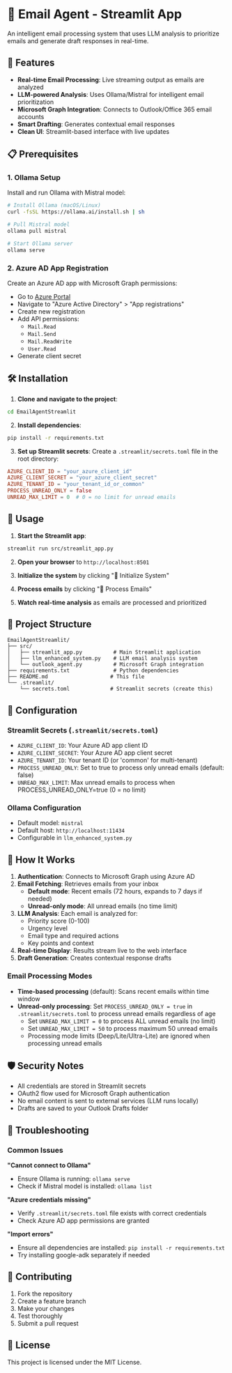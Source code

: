 # 📧 Email Agent - Streamlit App

An intelligent email processing system that uses LLM analysis to prioritize emails and generate draft responses in real-time.

## 🚀 Features

- **Real-time Email Processing**: Live streaming output as emails are analyzed
- **LLM-powered Analysis**: Uses Ollama/Mistral for intelligent email prioritization
- **Microsoft Graph Integration**: Connects to Outlook/Office 365 email accounts
- **Smart Drafting**: Generates contextual email responses
- **Clean UI**: Streamlit-based interface with live updates

## 📋 Prerequisites

### 1. Ollama Setup
Install and run Ollama with Mistral model:
```bash
# Install Ollama (macOS/Linux)
curl -fsSL https://ollama.ai/install.sh | sh

# Pull Mistral model
ollama pull mistral

# Start Ollama server
ollama serve
```

### 2. Azure AD App Registration
Create an Azure AD app with Microsoft Graph permissions:
- Go to [Azure Portal](https://portal.azure.com)
- Navigate to "Azure Active Directory" > "App registrations"
- Create new registration
- Add API permissions:
  - `Mail.Read`
  - `Mail.Send` 
  - `Mail.ReadWrite`
  - `User.Read`
- Generate client secret

## 🛠️ Installation

1. **Clone and navigate to the project**:
```bash
cd EmailAgentStreamlit
```

2. **Install dependencies**:
```bash
pip install -r requirements.txt
```

3. **Set up Streamlit secrets**:
Create a `.streamlit/secrets.toml` file in the root directory:
```toml
AZURE_CLIENT_ID = "your_azure_client_id"
AZURE_CLIENT_SECRET = "your_azure_client_secret"
AZURE_TENANT_ID = "your_tenant_id_or_common"
PROCESS_UNREAD_ONLY = false
UNREAD_MAX_LIMIT = 0  # 0 = no limit for unread emails
```

## 🚀 Usage

1. **Start the Streamlit app**:
```bash
streamlit run src/streamlit_app.py
```

2. **Open your browser** to `http://localhost:8501`

3. **Initialize the system** by clicking "🚀 Initialize System"

4. **Process emails** by clicking "🤖 Process Emails"

5. **Watch real-time analysis** as emails are processed and prioritized

## 📁 Project Structure

```
EmailAgentStreamlit/
├── src/
│   ├── streamlit_app.py          # Main Streamlit application
│   ├── llm_enhanced_system.py    # LLM email analysis system
│   └── outlook_agent.py          # Microsoft Graph integration
├── requirements.txt              # Python dependencies
├── README.md                    # This file
└── .streamlit/
    └── secrets.toml             # Streamlit secrets (create this)
```

## 🔧 Configuration

### Streamlit Secrets (`.streamlit/secrets.toml`)
- `AZURE_CLIENT_ID`: Your Azure AD app client ID
- `AZURE_CLIENT_SECRET`: Your Azure AD app client secret  
- `AZURE_TENANT_ID`: Your tenant ID (or 'common' for multi-tenant)
- `PROCESS_UNREAD_ONLY`: Set to true to process only unread emails (default: false)
- `UNREAD_MAX_LIMIT`: Max unread emails to process when PROCESS_UNREAD_ONLY=true (0 = no limit)

### Ollama Configuration
- Default model: `mistral`
- Default host: `http://localhost:11434`
- Configurable in `llm_enhanced_system.py`

## 🎯 How It Works

1. **Authentication**: Connects to Microsoft Graph using Azure AD
2. **Email Fetching**: Retrieves emails from your inbox
   - **Default mode**: Recent emails (72 hours, expands to 7 days if needed)
   - **Unread-only mode**: All unread emails (no time limit)
3. **LLM Analysis**: Each email is analyzed for:
   - Priority score (0-100)
   - Urgency level
   - Email type and required actions
   - Key points and context
4. **Real-time Display**: Results stream live to the web interface
5. **Draft Generation**: Creates contextual response drafts

### Email Processing Modes
- **Time-based processing** (default): Scans recent emails within time window
- **Unread-only processing**: Set `PROCESS_UNREAD_ONLY = true` in `.streamlit/secrets.toml` to process unread emails regardless of age
  - Set `UNREAD_MAX_LIMIT = 0` to process ALL unread emails (no limit)
  - Set `UNREAD_MAX_LIMIT = 50` to process maximum 50 unread emails
  - Processing mode limits (Deep/Lite/Ultra-Lite) are ignored when processing unread emails

## 🛡️ Security Notes

- All credentials are stored in Streamlit secrets
- OAuth2 flow used for Microsoft Graph authentication
- No email content is sent to external services (LLM runs locally)
- Drafts are saved to your Outlook Drafts folder

## 🐛 Troubleshooting

### Common Issues

**"Cannot connect to Ollama"**
- Ensure Ollama is running: `ollama serve`
- Check if Mistral model is installed: `ollama list`

**"Azure credentials missing"**
- Verify `.streamlit/secrets.toml` file exists with correct credentials
- Check Azure AD app permissions are granted

**"Import errors"**
- Ensure all dependencies are installed: `pip install -r requirements.txt`
- Try installing google-adk separately if needed

## 🤝 Contributing

1. Fork the repository
2. Create a feature branch
3. Make your changes
4. Test thoroughly
5. Submit a pull request

## 📄 License

This project is licensed under the MIT License.